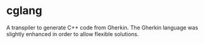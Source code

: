 # cglang
A transpiler to generate C++ code from Gherkin. The Gherkin language was slightly enhanced in order to allow flexible solutions.
